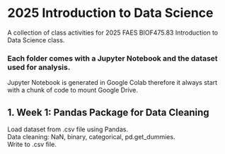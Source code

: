 # 2025 Introduction to Data Science
A collection of class activities for 2025 FAES BIOF475.83 Introduction to Data Science class. <br>

### Each folder comes with a Jupyter Notebook and the dataset used for analysis.<br>
Jupyter Notebook is generated in Google Colab therefore it always start with a chunk of code to mount Google Drive.<br>

## 1. Week 1: Pandas Package for Data Cleaning
Load dataset from .csv file using Pandas. <br>
Data cleaning: NaN, binary, categorical, pd.get_dummies. <br>
Write to .csv file. <br>
